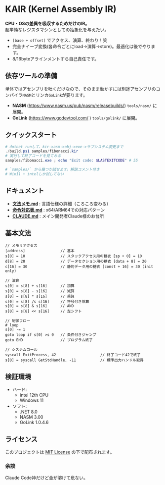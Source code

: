 # KAIR (Kernel Assembly IR)
**CPU・OSの差異を吸収するためだけのIR。**  
超単純なレジスタマシンとしての抽象化を与えたい。
- `[base + offset]` でアクセス、演算、終わり！笑
- 完全ナイーブ変換(各命令ごとにload→演算→store)。最適化は後でやります。
- 8/16byteアラインメントすら自己責任です。

## 依存ツールの準備
単体ではアセンブリを吐くだけなので、そのまま動かすには別途アセンブリのコンパイラ`NASM`とリンカ`GoLink`が要ります。
- **NASM** (<https://www.nasm.us/pub/nasm/releasebuilds/>)
  `tools/nasm/` に展開。
-  **GoLink** (<https://www.godevtool.com/> )
  `tools/golink/` に展開。

## クイックスタート
```powershell
# dotnet runして、kir->asm->obj->exe->サブシステム変更まで
./build.ps1 samples/fibonacci.kir
# 実行して終了コードを見てみる
samples/fibonacci.exe ; echo "Exit code: $LASTEXITCODE" # 55

# `samples/` から幾つか試せます。解説コメント付き
# Win11 + intelしか試してない
```

## ドキュメント
- **[文法メモ.md](文法メモ.md)** : 言語仕様の詳細（ころころ変わる）
- **[命令対応表.md](命令対応表.md)** : x64/ARM64での対応パターン
- **[CLAUDE.md](CLAUDE.md)** : メイン開発者Claude様のお台所

## 基本文法
```kir
// メモリアクセス
[address]                // 基本
s[0] = 10                // スタックアクセス用の糖衣 [sp + 0] = 10
d[8] = 20                // データセクション用の糖衣 [data + 8] = 20
c[16] = 30               // 静的データ用の糖衣 [const + 16] = 30 (init only)

// 演算
s[0] = s[8] + s[16]      // 加算
s[0] = s[8] - s[16]      // 減算
s[0] = s[8] * s[16]      // 乗算
s[0] = s[8] /s s[16]     // 符号付き除算
s[0] = s[8] & s[16]      // AND
s[0] = s[8] << s[16]     // 左シフト

// 制御フロー
# loop
s[0] -= 1
goto loop if s[0] >s 0   // 条件付きジャンプ
goto END                 // プログラム終了

// システムコール
syscall ExitProcess, 42                    // 終了コード42で終了
s[0] = syscall GetStdHandle, -11           // 標準出力ハンドル取得
```

## 検証環境

- ハード:
  - intel 12th CPU
  - Windows 11
- ソフト:
  - .NET 8.0
  - NASM 3.00
  - GoLink 1.0.4.6

## ライセンス

このプロジェクトは [MIT License](LICENSE) の下で配布されます。

### 余談
Claude Code神だけど金が溶けて危ない。